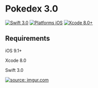 # Pokedex 3.0
<p><a href="https://swift.org/"><img src="https://camo.githubusercontent.com/0727f3687a1e263cac101c5387df41048641339c/68747470733a2f2f696d672e736869656c64732e696f2f62616467652f53776966742d332e302d6f72616e67652e7376673f7374796c653d666c6174" alt="Swift 3.0" data-canonical-src="https://img.shields.io/badge/Swift-3.0-orange.svg?style=flat" style="max-width:100%;"></a>
<a href="https://developer.apple.com/swift/"><img src="https://camo.githubusercontent.com/ade60b3559b820a4c7f84d4b7e2de22b97654e25/68747470733a2f2f696d672e736869656c64732e696f2f62616467652f506c6174666f726d732d694f532d6c69676874677261792e7376673f7374796c653d666c6174" alt="Platforms iOS" data-canonical-src="https://img.shields.io/badge/Platforms-iOS-lightgray.svg?style=flat" style="max-width:100%;"></a>
<a href="https://developer.apple.com/swift/"><img src="https://camo.githubusercontent.com/e341277687584eb78757aef0e566f6ca968e7f9e/68747470733a2f2f696d672e736869656c64732e696f2f62616467652f58636f64652d382e302b2d626c75652e7376673f7374796c653d666c6174" alt="Xcode 8.0+" data-canonical-src="https://img.shields.io/badge/Xcode-8.0+-blue.svg?style=flat" style="max-width:100%;"></a></p>

<h2>Requirements</h2>

iOS 9.1+

Xcode 8.0

Swift 3.0



<a href="http://imgur.com/LxEoJS5"><img src="http://i.imgur.com/LxEoJS5.png" title="source: imgur.com" /></a>
